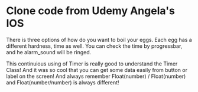 #  Clone code from Udemy Angela's IOS

There is three options of how do you want to boil your eggs.
Each egg has a different hardness, time as well.
You can check the time by progressbar, and he alarm_sound will be ringed. 

This continuious using of Timer is really good to understand the Timer Class!
And it was so cool that you can get some data easily from button or label on the screen!
And always remember Float(number) / Float(number) and
                    Float(number/number) is always different!

